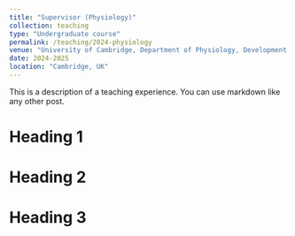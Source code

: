 ```yaml
---
title: "Supervisor (Physiology)"
collection: teaching
type: "Undergraduate course"
permalink: /teaching/2024-physiology
venue: "University of Cambridge, Department of Physiology, Development and Neuroscience"
date: 2024-2025
location: "Cambridge, UK"
---
```


This is a description of a teaching experience. You can use markdown like any other post.

Heading 1
======

Heading 2
======

Heading 3
======
